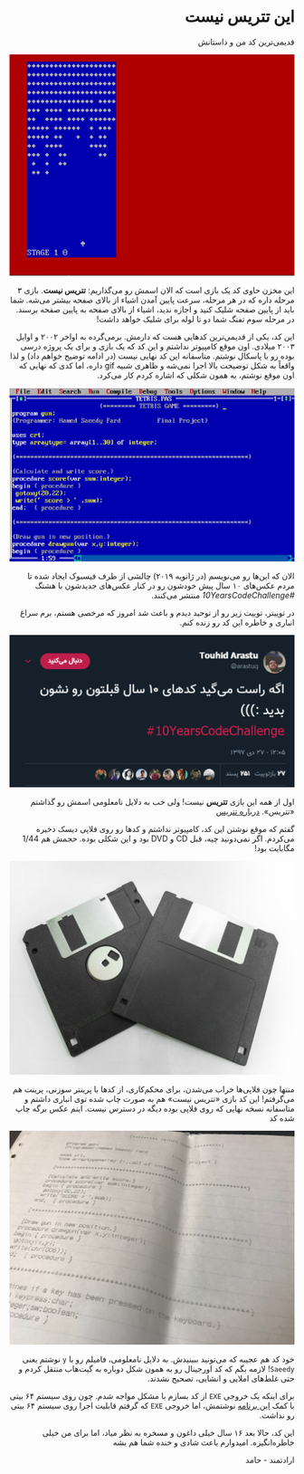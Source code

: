 
<div dir="rtl">

# این تتریس نیست
قدیمی‌ترین کد من و داستانش

![](https://raw.githubusercontent.com/Hameds/ItsNotTetris/master/game.gif)

این مخزن حاوی کد یک بازی است که الان اسمش رو می‌گذاریم: **تتریس نیست**. بازی ۳ مرحله داره که در هر مرحله، سرعت پایین آمدن اشیاء از بالای صفحه بیشتر می‌شه. شما باید از پایین صفحه شلیک کنید و اجازه ندید، اشیاء از بالای صفحه به پایین صفحه برسند. در مرحله سوم تفنگ شما دو تا لوله برای شلیک خواهد داشت!

این کد، یکی از قدیمی‌ترین کدهایی هست که دارمش. برمی‌گرده به اواخر ۲۰۰۲ و اوایل ۲۰۰۳ میلادی. اون موقع کامپیوتر نداشتم و این کد که یک بازی و برای یک پروژه درسی بوده رو با پاسکال نوشتم. متاسفانه این کد نهایی نیست (در ادامه توضیح خواهم داد) و لذا واقعاً به شکل توضیحت بالا اجرا نمی‌شه و ظاهری شبیه gif داره، اما کدی که نهایی که اون موقع نوشتم، به همون شکلی که اشاره کردم کار می‌کرد.

![](https://raw.githubusercontent.com/Hameds/ItsNotTetris/master/turbopascal.png)

الان که این‌ها رو می‌نویسم (در ژانویه ۲۰۱۹) چالشی از طرف فیسبوک ایجاد شده تا مردم عکس‌های ۱۰ سال پیش خودشون رو در کنار عکس‌های جدیدشون با هشتگ *#10YearsCodeChallenge* منتشر می‌کنند.

در توییتر، توییت زیر رو از توحید دیدم و باعث شد امروز که مرخصی هستم، برم سراغ انباری و خاطره این کد رو زنده کنم.

![](https://raw.githubusercontent.com/Hameds/ItsNotTetris/master/arastuq_tweet.png)


اول از همه این بازی **تتریس** نیست! ولی خب به دلایل نامعلومی اسمش رو گذاشتم «تتریس».  [درباره تتریس](https://fa.wikipedia.org/wiki/%D8%AA%D8%AA%D8%B1%DB%8C%D8%B3)

گفتم که موقع نوشتن این کد، کامپیوتر نداشتم و کدها رو روی فلاپی دیسک ذخیره می‌کردم. اگر نمی‌دونید چیه، قبل CD و DVD بود و این شکلی بوده. حجمش هم 1/44 مگابایت بود!

![](https://raw.githubusercontent.com/Hameds/ItsNotTetris/master/floppy-disks.jpg)

منتها چون فلاپی‌ها خراب می‌شدن، برای محکم‌کاری، از کدها با پرینتر سوزنی، پرینت هم می‌گرفتم! این کد بازی «تتریس نیست» هم به صورت چاپ شده توی انباری داشتم و متاسفانه نسخه نهایی که روی فلاپی بوده دیگه در دسترس نیست. اینم عکس برگه چاپ شده کد

![](https://raw.githubusercontent.com/Hameds/ItsNotTetris/master/original_code.jpg)

خود کد هم عجیبه که می‌تونید ببینیدش. به دلایل نامعلومی، فامیلم رو با `y` نوشتم یعنی `Saeedy`! 
لازمه بگم که کد اورجینال رو به همون شکل دوباره به گیت‌هاب منتقل کردم و حتی غلط‌های املایی و انشایی، تصحیح نشدند.

برای اینکه یک خروجی `EXE` از کد بسازم با مشکل مواجه شدم. چون روی سیستم ۶۴ بیتی با کمک [این برنامه](https://sourceforge.net/projects/turbopascal-wdb/) نوشتمش، اما خروجی `EXE` که گرفتم قابلیت اجرا روی سیستم ۶۴ بیتی رو نداشت.

این کد، حالا بعد ۱۶ سال خیلی داغون و مسخره به نظر میاد، اما برای من خیلی خاطره‌انگیزه. امیدوارم باعث شادی و خنده شما هم بشه


ارادتمند - حامد

</div>
